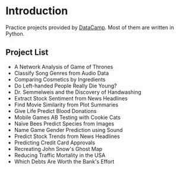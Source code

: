 # Introduction
Practice projects provided by [DataCamp](https://www.datacamp.com/). Most of them are written in Python.

## Project List
* A Network Analysis of Game of Thrones
* Classify Song Genres from Audio Data
* Comparing Cosmetics by Ingredients
* Do Left-handed People Really Die Young?
* Dr. Semmelweis and the Discovery of Handwashing
* Extract Stock Sentiment from News Headlines
* Find Movie Similarity from Plot Summaries
* Give Life Predict Blood Donations
* Mobile Games AB Testing with Cookie Cats
* Naïve Bees Predict Species from Images
* Name Game Gender Prediction using Sound
* Predict Stock Trends from News Headlines
* Predicting Credit Card Approvals
* Recreating John Snow's Ghost Map
* Reducing Traffic Mortality in the USA
* Which Debts Are Worth the Bank's Effort